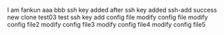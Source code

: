 I am fankun
aaa
bbb
ssh key added
after ssh key added
ssh-add success
new clone test03 test ssh key
add config file
modify config file
modify config file2
modify config file3
modify config file4
modify config file5
